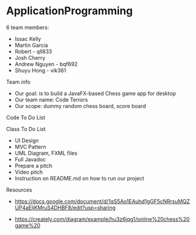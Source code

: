 # ApplicationProgramming
6 team members:
* Issac Kelly
* Martin Garcia
* Robert - qll833 
* Josh Cherry 
* Andrew Nguyen - bqf692
* Shuyu Hong - vik361 

Team info
* Our goal: is to build a JavaFX-based Chess game app for desktop
* Our team name: Code Terrors
* Our scope: dummy random chess board, score board

Code To Do List

Class To Do List
* UI Design 
* MVC Pattern
* UML Diagram, FXML files
* Full Javadoc
* Prepare a pitch
* Video pitch
* Instruction on README.md on how to run our project

Resources 
* https://docs.google.com/document/d/1qS5Ao1EAuhd1gGF5cNRrsuMQZUP4aEljKMruS4DHBF8/edit?usp=sharing

* https://creately.com/diagram/example/hu3z6jqg1/online%20chess%20game%20
